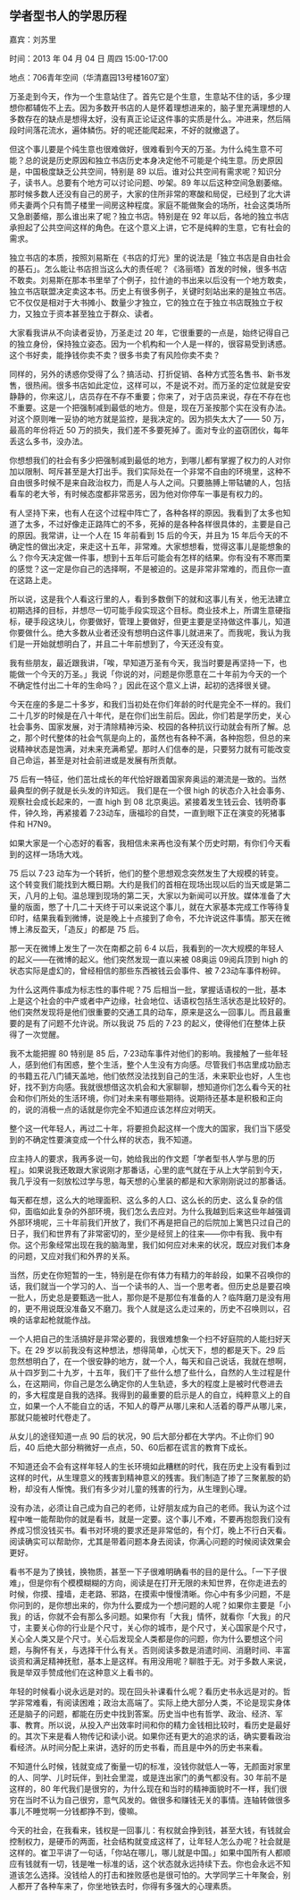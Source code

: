 ## 学者型书人的学思历程

嘉宾：刘苏里

时间：2013 年 04 月 04 日 周四 15:00-17:00

地点：706青年空间（华清嘉园13号楼1607室）

万圣走到今天，作为一个生意站住了。首先它是个生意，生意站不住的话，多少理想你都辅佐不上去。因为多数开书店的人是怀着理想进来的，脑子里充满理想的人多数存在的缺点是想得太好，没有真正论证这件事的实质是什么。冲进来，然后隔段时间落花流水，遍体鳞伤。好的呢还能爬起来，不好的就撤退了。

但这个事儿要是个纯生意也很难做好，很难看到今天的万圣。为什么纯生意不可能？总的说是历史原因和独立书店历史本身决定他不可能是个纯生意。历史原因是，中国极度缺乏公共空间，特别是 89 以后。谁对公共空间有需求呢？知识分子，读书人。总要有个地方可以讨论问题、吵架。89 年以后这种空间急剧萎缩。那时候多数人还没有自己的房子，大家的住所非常的寒酸和局促，已经到了北大讲师夫妻两个只有筒子楼里一间房这种程度。家庭不能做聚会的场所，社会这类场所又急剧萎缩，那么谁出来了呢？独立书店。特别是在 92 年以后，各地的独立书店承担起了公共空间这样的角色。在这个意义上讲，它不是纯粹的生意，它有社会的需求。

独立书店的本质，按照刘易斯在《书店的灯光》里的说法是「独立书店是自由社会的基石」。怎么能让书店担当这么大的责任呢？《洛丽塔》首发的时候，很多书店不敢卖。刘易斯在那本书里举了个例子，拉什迪的书出来以后没有一个地方敢卖，独立书店联盟决定卖这本书。历史上有很多例子，关键时刻站出来的是独立书店。它不仅仅是相对于大书摊小、数量少才独立，它的独立在于独立书店既独立于权力，又独立于资本甚至独立于群众、读者。

大家看我讲从不向读者妥协，万圣走过 20 年，它很重要的一点是，始终记得自己的独立身份，保持独立姿态。因为一个机构和一个人是一样的，很容易受到诱惑。这个书好卖，能挣钱你卖不卖？很多书卖了有风险你卖不卖？

同样的，另外的诱惑你受得了么？搞活动、打折促销、各种方式签名售书、新书发售，很热闹。很多书店如此定位，这样可以，不是说不对。而万圣的定位就是安安静静的，你来这儿，店员存在不存不重要；你来了，对于店员来说，存在不存在也不重要。这是一个把强制减到最低的地方。但是，现在万圣按那个实在没有办法。对这个原则唯一妥协的地方就是监控，是我决定的。因为损失太大了—— 50 万，最高的年份将近 50 万的损失，我们差不多要死掉了。面对专业的盗窃团伙，每年丢这么多书，没办法。

你想想我们的社会有多少把强制减到最低的地方，到哪儿都有掌握了权力的人对你加以限制、呵斥甚至是大打出手。我们实际处在一个非常不自由的环境里，这种不自由很多时候不是来自政治权力，而是人与人之间。只要胳膊上带轱辘的人，包括看车的老大爷，有时候态度都非常恶劣，因为他对你停车一事是有权力的。

有人坚持下来，也有人在这个过程中阵亡了，各种各样的原因。我看到了太多也知道了太多，不过好像走正路阵亡的不多，死掉的是各种各样很具体的，主要是自己的原因。我常讲，让一个人在 15 年前看到 15 后的今天，并且为 15 年后今天的不确定性的做出决定，来走这十五年，非常难。大家想想看，觉得这事儿是能想象的么？你今天决定做一件事，想到十五年后可能会有怎样的结果。你有没有不寒而栗的感觉？这一定是你自己的选择啊，不是被迫的。这是非常非常难的，而且你一直在这路上走。

所以说，这是我个人看这行里的人，看到多数倒下的就和这事儿有关，他无法建立初期选择的目标，并想尽一切可能手段实现这个目标。商业技术上，所谓生意硬指标，硬手段这块儿，你要做好，管理上要做好，但更主要是坚持做这件事儿，知道你要做什么。绝大多数从业者还没有想明白这件事儿就进来了。而我呢，我认为我们是一开始就想明白了，并且二十年前想到了，今天还没有变。

我有些朋友，最近跟我讲，「唉，早知道万圣有今天，我当时要是再坚持一下，也能做一个今天的万圣。」我说「你说的对，问题是你愿意在二十年前为今天的一个不确定性付出二十年的生命吗？」因此在这个意义上讲，起初的选择很关键。

今天在座的多是二十多岁，和我们当初处在你们年龄的时代是完全不一样的。我们二十几岁的时候是在八十年代，是在你们出生前后。因此，你们若是学历史，关心社会事务、国家发展，对于清除精神污染、校园的各种抗议行动就会有所了解。总之，那个时代整体的社会气氛是向上的，虽然也有各种不满，各种抱怨，但总的来说精神状态是饱满，对未来充满希望。那时人们信奉的是，只要努力就有可能改变自己命运，甚至是对社会前进或是发展有所贡献。

75 后有一特征，他们茁壮成长的年代恰好跟着国家奔奥运的潮流是一致的。当然最典型的例子就是长头发的许知远。 我们是在一个很 high 的状态介入社会事务、观察社会成长起来的，一直 high 到 08 北京奥运。紧接着发生钱云会、钱明奇事件，钟久玲，再紧接着 7·23动车，唐福珍的自焚，一直到眼下正在演变的死猪事件和 H7N9。

如果大家是一个心态好的看客，我相信未来再也没有某个历史时期，有你们今天看到的这样一场场大戏。

75 后以 7·23 动车为一个转折，他们的整个思想观念突然发生了大规模的转变。这个转变我们能找到大概日期。大约是我们的首相在现场出现以后的当天或是第二天，八月的上旬。温总理到现场的第二天，大家以为新闻可以开放。媒体准备了大量的版面，憋了十几二十天终于可以来说这个事儿，就在大家基本完成工作等待复印时，结果我看到微博，说是晚上十点接到了命令，不允许说这件事情。那天在微博上沸反盈天，「造反」的都是 75 后。

那一天在微博上发生了一次在南都之前 6·4 以后，我看到的一次大规模的年轻人的起义——在微博的起义。他们突然发现一直以来被 08奥运 09阅兵顶到 high 的状态实际是虚幻的，曾经相信的那些东西被钱云会事件、被 7·23动车事件粉碎。

为什么这两件事成为标志性的事件呢？75 后相当一批，掌握话语权的一批，基本上是这个社会的中产或者中产边缘，社会地位、话语权包括生活状态是比较好的。他们突然发现将是他们很重要的交通工具的动车，原来是这么一回事儿。而且最重要的是有了问题不允许说。所以我说 75 后的 7·23 的起义，使得他们在整体上获得了一次觉醒。

我不太能把握 80 特别是 85 后，7·23动车事件对他们的影响。我接触了一些年轻人，感到他们有困惑，整个生活，整个人生没有方向感。尽管我们书店里成功励志的书籍五花八门铺天盖地，他们依然没法找到自己的生活，未来职业也好，人生也好，找不到方向感。我就很想借这次机会和大家聊聊，想知道你们怎么看今天的社会和你们所处的生活环境，你们对未来有哪些期待。说期待还基本是积极和正向的，说的消极一点的话就是你完全不知道应该怎样应对明天。

整个这一代年轻人，再过二十年，将要担负起这样一个庞大的国家，我们当下感受到的不确定性要演变成一个什么样的状态，我不知道。

应主持人的要求，我再多说一句，她给我出的作文题「学者型书人学与思的历程」。如果说我还敢跟大家说刚才那番话，心里的底气就在于从上大学前到今天，我几乎没有一刻放松过学与思，每天想的心里装的都是和大家刚刚说过的那番话。

每天都在想，这么大的地理面积、这么多的人口、这么长的历史、这么复杂的信仰，面临如此复杂的外部环境，我们怎么去应对。为什么我越到后来这些年越强调外部环境呢，三十年前我们开放了，我们不再是把自己的后院加上篱笆只过自己的日子，我们和世界有了非常密切的，至少是经贸上的往来——你中有我、我中有你。这个形象经常出现在我的脑海里，我们如何应对未来的状况，既应对我们本身的问题，又应对我们和外界的关系。

当然，历史在你短暂的一生，特别是在你有体力有精力的年龄段，如果不召唤你的话，我们就当一个学习的人、当一个读书的人、当一个思考者。但历史总是要召唤一批人，历史总是要甄选一批人，那你是不是那位有准备的人？临阵磨刀是没有用的，更不用说既没准备又不磨刀。我个人就是这么走过来的，历史不召唤则以，召唤的话拿起枪就能作战。

一个人把自己的生活搞好是非常必要的，我很难想象一个扫不好庭院的人能扫好天下。在 29 岁以前我没有这种想法，想得简单，心忧天下，想的都是天下。29 后忽然想明白了，在一个很安静的地方，就一个人，每天和自己说话，我就在想啊，从十四岁到二十九岁，十五年，我们干了些什么想了些什么，自然的人生过程是什么，在这期间，你自己是怎么确定你的人生轨迹，多大的程度上是被时代卷进去的，多大程度是自我的选择。我得到的最重要的启示是人的自立，纯粹意义上的自立，如果一个人不能自立的话，不知人的尊严从哪儿来和人活着的尊严从哪儿来，那就只能被时代卷走了。

从女儿的途径知道一点 90 后的状况，90 后大部分都在大学内。不止你们 90 后，40 后绝大部分稍微好一点点，50、60后都在谎言的教育下成长。

不知道还会不会有这样年轻人的生长环境如此糟糕的时代，我在历史上没有看到过这样的时代，从生理意义的残害到精神意义的残害。我们制造了掺了三聚氰胺的奶粉，却没有人惭愧。我们有多少对儿童的残害的行为，从生理到心理。

没有办法，必须让自己成为自己的老师，让好朋友成为自己的老师。我认为这个过程中唯一能帮助你的就是看书，就是一定要。这个事儿不难，不要再抱怨我们没有养成习惯没钱买书。看书对环境的要求还是非常低的，有个灯，晚上不行白天看。阅读确实可以帮助你，尤其是带着问题本身去阅读，你满心问题的时候阅读效果会更好。

看书不是为了换钱，换物质，甚至一下子很难明确看书的目的是什么。「一下子很难」，但是你有个模模糊糊的方向，阅读是在打开无限的未知世界，在你走进去的时候，你摸、撞墙，走老路、邪路，在摸索中慢慢清晰。你心中有多少问题，不是你问到的，是你想出来的，你为什么要成为一个想问题的人呢？如果你主要是「小我」的话，你就不会有那么多问题。如果你有「大我」情怀，就看你「大我」的尺寸，主要关心你的行业是个尺寸，关心你的城市，是个尺寸，关心国家是个尺寸，关心全人类又是个尺寸。关心后发现全人类都是你的问题，你为什么要想这个问题，与胸怀有关，与选择干什么有关。否则阅读多数是消遣时间、消磨时间、丰富谈资和满足精神抚慰，基本上是这样。有用没用呢？聊胜于无。对于多数人来说，我是举双手赞成他们在这种意义上看书的。

年轻的时候看小说永远是对的。现在回头补课看什么呢？看历史书永远是对的。哲学非常难看，有阅读困难；政治太高端了。实际上绝大部分人类，不论是现实身体还是脑子的问题，都能在历史中找到答案。历史当中也有哲学、政治、经济、军事、教育。所以说，从投入产出效率时间和你的精力金钱相比较时，看历史是最好的。其次下来是看人物传记和读小说。如果你还有更大的追求的话，确实要看政治看经济。从时间分配上来讲，选好的历史书看，而且是中外的历史书来看。

不知道什么时候，钱就变成了衡量一切的标准，没钱你就低人一等，无颜面对家里的人、同学、儿时玩伴，到社会里混，或是连出家门的勇气都没有。30 年前不是这样的，80 年代我们是很穷的，为什么现在和当时的精神面貌时不一样，我们很穷在当时不认为自己很穷，意气风发的。做很多和赚钱无关的事情。连轴转做很多事儿不睡觉啊一分钱都挣不到，傻嘛。

今天的社会，在我看来，钱权是一回事儿：有权就会挣到钱，甚至大钱，有钱就会控制权力，是硬币的两面，社会结构就变成这样了，让年轻人怎么办呢？社会就是这样的。崔卫平讲了一句话，「你站在哪儿，哪儿就是中国。」如果中国所有人都顺应有钱就有一切，钱是唯一标准的话，这个状态就永远持续下去。你也会永远不知道该怎么选择。没钱给人的打击和挫败感也是很可怕的。大学同学三十年聚会，别人都开了各种车来了，你坐地铁去时，你得有多强大的心理素质。
